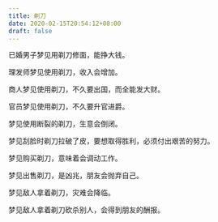 ```yaml
---
title: 剃刀
date: 2020-02-15T20:54:12+08:00
draft: false
---
```


已婚男子梦见用剃刀修面，能挣大钱。<br>


理发师梦见使用剃刀，收入会增加。<br>


商人梦见使用剃刀，不久要出国，而全能发大财。<br>


官员梦见使用剃刀，不久要升官进爵。<br>


梦见使用断裂的剃刀，生意会倒闭。<br>


梦见刮脸时剃刀拉破了皮，要想取得胜利，必须付出艰苦的努力。<br>


梦见购买剃刀，意味着会调动工作。<br>


梦见出售剃刀，是凶兆，朋友会抛弃自己。<br>


梦见敌人拿着剃刀，灾难会降临。<br>


梦见敌人拿着剃刀砍杀别人，会得到朋友的酬报。<br>
